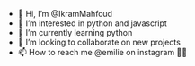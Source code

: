 - 👋 Hi, I’m @IkramMahfoud
- 👀 I’m interested in python and javascript 
- 🌱 I’m currently learning python 
- 💞️ I’m looking to collaborate on new projects
- 📫 How to reach me @emilie on instagram 🥰💎

